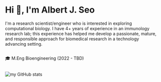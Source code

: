 # Hi 👋, I'm Albert J. Seo

I'm a research scientist/engineer who is interested in exploring computational biology. I have 4+ years of experience in an immunology research lab; this experience has helped me develop a passionate, mature, and responsible approach for biomedical research in a technology advancing setting.
##
🎓 M.Eng Bioengineering (2022 - TBD)
##
![my GitHub stats](https://github-readme-stats.vercel.app/api?username=albertjseo&show_icons=true&theme=radical) 


##
